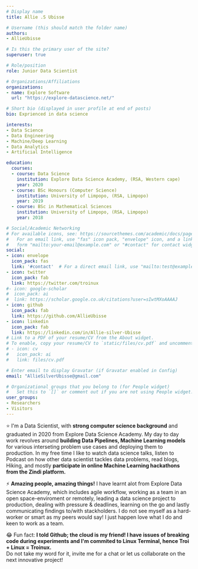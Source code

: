 ```yaml
---
# Display name
title: Allie .S Ubisse

# Username (this should match the folder name)
authors:
- AllieUbisse

# Is this the primary user of the site?
superuser: true

# Role/position
role: Junior Data Scientist

# Organizations/Affiliations
organizations:
- name: Explore Software
  url: "https://explore-datascience.net/"

# Short bio (displayed in user profile at end of posts)
bio: Exprienced in data science

interests:
- Data Science
- Data Engineering
- Machine/Deep Learning
- Data Analytics
- Artificial Intelligence

education:
  courses:
  - course: Data Science
    institution: Explore Data Science Academy, (RSA, Western cape)
    year: 2020
  - course: BSc Honours (Computer Science)
    institution: University of Limpopo, (RSA, Limpopo)
    year: 2019
  - course: BSc in Mathematical Sciences
    institution: University of Limpopo, (RSA, Limpopo)
    year: 2018

# Social/Academic Networking
# For available icons, see: https://sourcethemes.com/academic/docs/page-builder/#icons
#   For an email link, use "fas" icon pack, "envelope" icon, and a link in the
#   form "mailto:your-email@example.com" or "#contact" for contact widget.
social:
- icon: envelope
  icon_pack: fas
  link: '#contact'  # For a direct email link, use "mailto:test@example.org".
- icon: twitter
  icon_pack: fab
  link: https://twitter.com/troinux
#- icon: google-scholar
#  icon_pack: ai
#  link: https://scholar.google.co.uk/citations?user=sIwtMXoAAAAJ
- icon: github
  icon_pack: fab
  link: https://github.com/AllieUbisse
- icon: linkedin
  icon_pack: fab
  link: https://linkedin.com/in/Allie-silver-Ubisse
# Link to a PDF of your resume/CV from the About widget.
# To enable, copy your resume/CV to `static/files/cv.pdf` and uncomment the lines below.
# - icon: cv
#   icon_pack: ai
#   link: files/cv.pdf

# Enter email to display Gravatar (if Gravatar enabled in Config)
email: "AllieSilverUbisse@gmail.com"

# Organizational groups that you belong to (for People widget)
#   Set this to `[]` or comment out if you are not using People widget.
user_groups:
- Researchers
- Visitors
---
```



:star: I'm a Data Scientist, with **strong computer science background** and graduated in 2020 from Explore Data Science Academy. My day to day work revolves around **building Data Pipelines, Machine Learning models** for various interseting problem use cases and deploying them to production. In my free time I like to watch data science talks, listen to Podcast on how other data scientist tackles data problems, read blogs, Hiking, and mostly **participate in online Machine Learning hackathons from the Zindi platform.**

⚡ **Amazing people, amazing things!** I have learnt alot from Explore Data Science Academy, which includes agile workflow, working as a team in an open space-enviroment or remotely, leading a data science project to production, dealing with pressure & deadlines, learning on the go and lastly communicating findings to/with stackholders. I do not see myself as a hard-worker or smart as my peers would say! I just happen love what I do and keen to work as a team. 

 :joy: Fun fact: **I told Github; the cloud is my friend! I have issues of breaking code during experiments and I'm commited to Linux Terminal, hence Troi + Linux = Troinux.** <br/>
Do not take my word for it, invite me for a chat or let us collaborate on the next innovative project!
